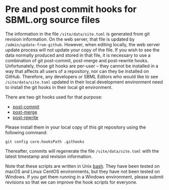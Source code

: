 Pre and post commit hooks for SBML.org source files
===================================================

The information in the file `/site/data/site.toml` is generated from git revision information.  On the web server, that file is updated by `/admin/update-from-github`.  However, when editing locally, the web server update process will not update your copy of the file.  If you wish to see the data normally produced and stored in that file, it is necessary to use a combination of git post-commit, post-merge and post-rewrite hooks.  Unfortunately, those git hooks are per-user &ndash; they cannot be installed in a way that affects all users of a repository, nor can they be installed on GitHub.  Therefore, any developers or SBML Editors who would like to see `/site/data/site.toml` updated in their local development environment need to install the git hooks in their local git environment.

There are two git hooks used for that purpose:

* [post-commit](post-commit)
* [post-merge](post-merge)
* [post-rewrite](post-rewrite)

Please install them in your local copy of this git repository using the following command:

``` shell
git config core.hooksPath .githooks
```

Thereafter, commits will regenerate the file `/site/data/site.toml` with the latest timestamp and revision information.

Note that these scripts are written in Unix [bash](https://www.gnu.org/software/bash/).  They have been tested on macOS and Linux CentOS environments, but they have not been tested on Windows.  If you get them running in a Windows environment, please submit revisions so that we can improve the hook scripts for everyone.

